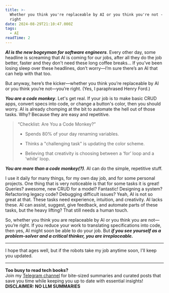 ```yaml
---
title: >-
  Whether you think you're replaceable by AI or you think you're not - you're
  right
date: 2024-08-29T21:10:47.000Z
tags:
  - AI
readTime: 2
---
```


***AI is the new bogeyman for software engineers***. Every other day, some headline is screaming that AI is coming for our jobs, after all they do the job better, faster and they don't need these long coffee breaks... If you’ve been losing sleep over these headlines, don’t worry—I’m sure there’s an AI that can help with that too.

But anyway, here’s the kicker—whether you think you’re replaceable by AI or you think you’re not—you’re right. (Yes, I paraphrased Henry Ford.)

***You are a code monkey***. Let's get real. If your job is to make basic CRUD apps, convert specs into code, or change a button's color, then you should worry. AI is already chomping at the bit to automate the hell out of those tasks. Why? Because they are easy and repetitive.

> “Checklist: Are You a Code Monkey?”
>
>* Spends 80% of your day renaming variables.
>
>* Thinks a "challenging task" is updating the color scheme.
>
>* Believing that creativity is choosing between a ‘for’ loop and a ‘while’ loop.

***You are more than a code monkey(?)***. AI can do the simple, repetitive stuff.

I use it daily for many things, for my own day job, and for some personal projects. One thing that is very noticeable is that for some tasks it is great! Queries? awesome, new CRUD for a model? Fantastic! Designing a system? Refactoring legacy code? Debugging difficult issues? Yeah, AI is not so great at that. These tasks need experience, intuition, and creativity. AI lacks these. AI can assist, suggest, give feedback, and automate parts of these tasks, but the heavy lifting? That still needs a human touch.

So, whether you think you are replaceable by AI or you think you are not—you’re right. If you reduce your work to translating specifications into code, then yes, AI might soon be able to do your job. But ***if you see yourself as a problem-solver and a critical thinker, you are irreplaceable.*** 

---

I hope that ages well, but if the robots take my job anytime soon, I'll keep you updated.

<!-- PROMO BLOCK -->
---

**Too busy to read tech books?**  
Join my [Telegram channel](https://t.me/booksbytes) for bite-sized summaries and curated posts that save you time while keeping you up to date with essential insights!  
**DISCLAIMER: NO LLM SUMMARIES**
<!-- END PROMO BLOCK -->


